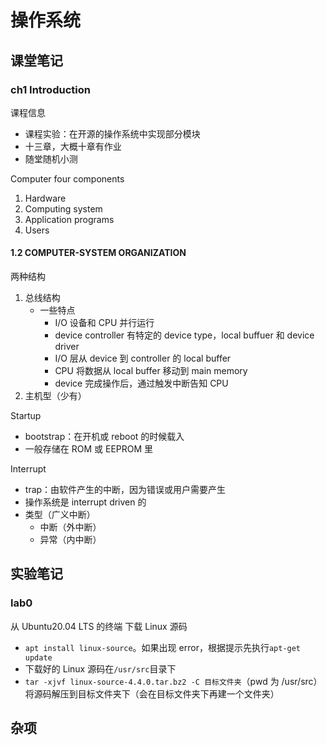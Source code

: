 # 操作系统

## 课堂笔记
### ch1 Introduction
课程信息
* 课程实验：在开源的操作系统中实现部分模块
* 十三章，大概十章有作业
* 随堂随机小测

Computer four components
1. Hardware
2. Computing system
3. Application programs
4. Users

#### 1.2 COMPUTER-SYSTEM ORGANIZATION
两种结构
1. 总线结构
	- 一些特点
		+ I/O 设备和 CPU 并行运行
		+ device controller 有特定的 device type，local buffuer 和 device driver
		+ I/O 层从 device 到 controller 的 local buffer
		+ CPU 将数据从 local buffer 移动到 main memory
		+ device 完成操作后，通过触发中断告知 CPU
2. 主机型（少有）

Startup
* bootstrap：在开机或 reboot 的时候载入
* 一般存储在 ROM 或 EEPROM 里

Interrupt
* trap：由软件产生的中断，因为错误或用户需要产生
* 操作系统是 interrupt driven 的
* 类型（广义中断）
	- 中断（外中断）
	- 异常（内中断）

## 实验笔记
### lab0
从 Ubuntu20.04 LTS 的终端 下载 Linux 源码
* `apt install linux-source`。如果出现 error，根据提示先执行`apt-get update`
* 下载好的 Linux 源码在`/usr/src`目录下
* `tar -xjvf linux-source-4.4.0.tar.bz2 -C 目标文件夹`（pwd 为 /usr/src）将源码解压到目标文件夹下（会在目标文件夹下再建一个文件夹）

## 杂项
